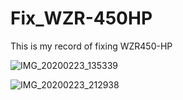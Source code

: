 # Fix_WZR-450HP
This is my record of fixing WZR450-HP


![IMG_20200223_135339](https://user-images.githubusercontent.com/9047935/83080362-f0a51a00-a0b8-11ea-939a-5d3a7adc912c.jpg)

![IMG_20200223_212938](https://user-images.githubusercontent.com/9047935/83080368-f3a00a80-a0b8-11ea-9395-a74a2e3a570b.jpg)
